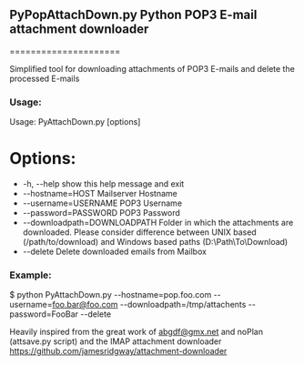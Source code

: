 ## PyPopAttachDown.py Python POP3 E-mail attachment downloader
=====================

Simplified tool for downloading attachments of POP3 E-mails and delete the processed E-mails

### Usage:

Usage: PyAttachDown.py [options]

# Options:
* -h, --help    show this help message and exit
* --hostname=HOST   Mailserver Hostname
* --username=USERNAME   POP3 Username
* --password=PASSWORD   POP3 Password
* --downloadpath=DOWNLOADPATH   Folder in which the attachments are downloaded. Please consider difference between UNIX based (/path/to/download) and Windows based paths (D:\\Path\\To\\Download)
* --delete    Delete downloaded emails from Mailbox

### Example:

$ python PyAttachDown.py --hostname=pop.foo.com --username=foo.bar@foo.com --downloadpath=/tmp/attachents --password=FooBar --delete


Heavily inspired from the great work of abgdf@gmx.net and noPlan (attsave.py script) and the IMAP attachment downloader https://github.com/jamesridgway/attachment-downloader
